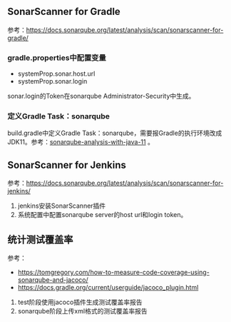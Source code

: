 ## SonarScanner for Gradle

参考：https://docs.sonarqube.org/latest/analysis/scan/sonarscanner-for-gradle/

### gradle.properties中配置变量

 + systemProp.sonar.host.url
 + systemProp.sonar.login

sonar.login的Token在sonarqube Administrator-Security中生成。

### 定义Gradle Task：sonarqube

build.gradle中定义Gradle Task：sonarqube，需要报Gradle的执行环境改成JDK11。参考：[sonarqube-analysis-with-java-11](https://docs.sonarqube.org/latest/analysis/analysis-with-java-11/) 。

## SonarScanner for Jenkins

参考：https://docs.sonarqube.org/latest/analysis/scan/sonarscanner-for-jenkins/

1. jenkins安装SonarScanner插件
2. 系统配置中配置sonarqube server的host url和login token。

## 统计测试覆盖率

参考：
+ https://tomgregory.com/how-to-measure-code-coverage-using-sonarqube-and-jacoco/
+ https://docs.gradle.org/current/userguide/jacoco_plugin.html

1. test阶段使用jacoco插件生成测试覆盖率报告
2. sonarqube阶段上传xml格式的测试覆盖率报告